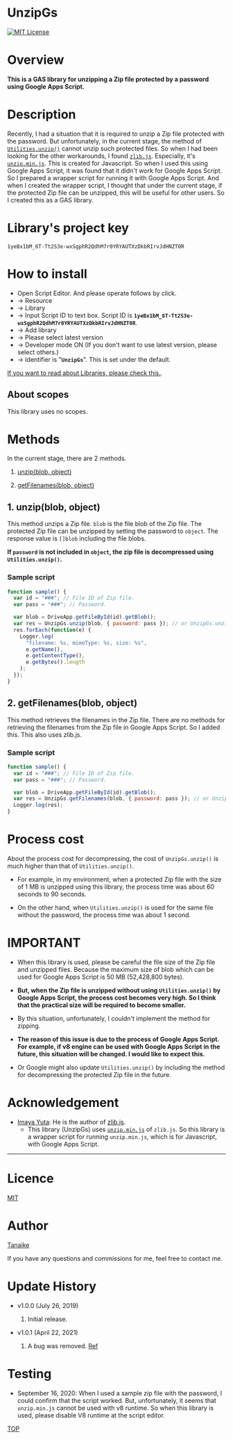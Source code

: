 # UnzipGs

<a name="top"></a>

[![MIT License](http://img.shields.io/badge/license-MIT-blue.svg?style=flat)](LICENCE)

<a name="overview"></a>

# Overview

**This is a GAS library for unzipping a Zip file protected by a password using Google Apps Script.**

<a name="description"></a>

# Description

Recently, I had a situation that it is required to unzip a Zip file protected with the password. But unfortunately, in the current stage, the method of [`Utilities.unzip()`](https://developers.google.com/apps-script/reference/utilities/utilities#unzipblob) cannot unzip such protected files. So when I had been looking for the other workarounds, I found [`zlib.js`](https://github.com/imaya/zlib.js). Especially, it's [`unzip.min.js`](https://github.com/imaya/zlib.js/blob/develop/bin/unzip.min.js). This is created for Javascript. So when I used this using Google Apps Script, it was found that it didn't work for Google Apps Script. So I prepared a wrapper script for running it with Google Apps Script. And when I created the wrapper script, I thought that under the current stage, if the protected Zip file can be unzipped, this will be useful for other users. So I created this as a GAS library.

# Library's project key

```
1yeBx1bM_6T-Tt2S3e-wxSgphR2QdhM7r0YRYAUTXzDkbRIrvJdHNZT0R
```

# How to install

- Open Script Editor. And please operate follows by click.
- -> Resource
- -> Library
- -> Input Script ID to text box. Script ID is **`1yeBx1bM_6T-Tt2S3e-wxSgphR2QdhM7r0YRYAUTXzDkbRIrvJdHNZT0R`**.
- -> Add library
- -> Please select latest version
- -> Developer mode ON (If you don't want to use latest version, please select others.)
- -> Identifier is "**`UnzipGs`**". This is set under the default.

[If you want to read about Libraries, please check this.](https://developers.google.com/apps-script/guide_libraries).

## About scopes

This library uses no scopes.

# Methods

In the current stage, there are 2 methods.

1. [unzip(blob, object)](#unzip)

2. [getFilenames(blob, object)](#getfilenames)

<a name="unzip"></a>

## 1. unzip(blob, object)

This method unzips a Zip file. `blob` is the file blob of the Zip file. The protected Zip file can be unzipped by setting the password to `object`. The response value is `[]blob` including the file blobs.

**If `password` is not included in `object`, the zip file is decompressed using `Utilities.unzip()`.**

### Sample script

```javascript
function sample() {
  var id = "###"; // File ID of Zip file.
  var pass = "###"; // Password.

  var blob = DriveApp.getFileById(id).getBlob();
  var res = UnzipGs.unzip(blob, { password: pass }); // or UnzipGs.unzip(blob);
  res.forEach(function(e) {
    Logger.log(
      "filename: %s, mimeType: %s, size: %s",
      e.getName(),
      e.getContentType(),
      e.getBytes().length
    );
  });
}
```

<a name="getfilenames"></a>

## 2. getFilenames(blob, object)

This method retrieves the filenames in the Zip file. There are no methods for retrieving the filenames from the Zip file in Google Apps Script. So I added this. This also uses zlib.js.

### Sample script

```javascript
function sample() {
  var id = "###"; // File ID of Zip file.
  var pass = "###"; // Password.

  var blob = DriveApp.getFileById(id).getBlob();
  var res = UnzipGs.getFilenames(blob, { password: pass }); // or UnzipGs.getFilenames(blob);
  Logger.log(res);
}
```

# Process cost

About the process cost for decompressing, the cost of `UnzipGs.unzip()` is much higher than that of `Utilities.unzip()`.

- For example, in my environment, when a protected Zip file with the size of 1 MB is unzipped using this library, the process time was about 60 seconds to 90 seconds.

- On the other hand, when `Utilities.unzip()` is used for the same file without the password, the process time was about 1 second.

# IMPORTANT

- When this library is used, please be careful the file size of the Zip file and unzipped files. Because the maximum size of blob which can be used for Google Apps Script is 50 MB (52,428,800 bytes).

- **But, when the Zip file is unzipped without using `Utilities.unzip()` by Google Apps Script, the process cost becomes very high. So I think that the practical size will be required to become smaller.**

- By this situation, unfortunately, I couldn't implement the method for zipping.

- **The reason of this issue is due to the process of Google Apps Script. For example, if v8 engine can be used with Google Apps Script in the future, this situation will be changed. I would like to expect this.**

- Or Google might also update `Utilities.unzip()` by including the method for decompressing the protected Zip file in the future.

# Acknowledgement

- [Imaya Yuta](https://github.com/imaya): He is the author of [zlib.js](https://github.com/imaya/zlib.js).
  - This library (UnzipGs) uses [`unzip.min.js`](https://github.com/imaya/zlib.js/blob/develop/bin/unzip.min.js) of `zlib.js`. So this library is a wrapper script for running `unzip.min.js`, which is for Javascript, with Google Apps Script.

---

<a name="Licence"></a>

# Licence

[MIT](LICENCE)

<a name="Author"></a>

# Author

[Tanaike](https://tanaikech.github.io/about/)

If you have any questions and commissions for me, feel free to contact me.

<a name="Update_History"></a>

# Update History

- v1.0.0 (July 26, 2019)

  1. Initial release.

- v1.0.1 (April 22, 2021)

  1. A bug was removed. [Ref](https://github.com/tanaikech/UnzipGs/issues/3)

# Testing
- September 16, 2020: When I used a sample zip file with the password, I could confirm that the script worked. But, unfortunately, it seems that `unzip.min.js` cannot be used with v8 runtime. So when this library is used, please disable V8 runtime at the script editor.

[TOP](#top)

